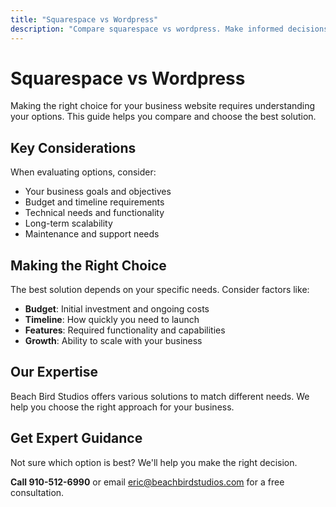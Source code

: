 ```yaml
---
title: "Squarespace vs Wordpress"
description: "Compare squarespace vs wordpress. Make informed decisions for your business website and digital marketing."
---
```


# Squarespace vs Wordpress

Making the right choice for your business website requires understanding your options. This guide helps you compare and choose the best solution.

## Key Considerations

When evaluating options, consider:

- Your business goals and objectives
- Budget and timeline requirements
- Technical needs and functionality
- Long-term scalability
- Maintenance and support needs

## Making the Right Choice

The best solution depends on your specific needs. Consider factors like:

- **Budget**: Initial investment and ongoing costs
- **Timeline**: How quickly you need to launch
- **Features**: Required functionality and capabilities
- **Growth**: Ability to scale with your business

## Our Expertise

Beach Bird Studios offers various solutions to match different needs. We help you choose the right approach for your business.

## Get Expert Guidance

Not sure which option is best? We'll help you make the right decision.

**Call 910-512-6990** or email eric@beachbirdstudios.com for a free consultation.